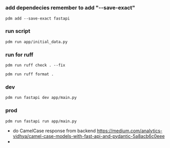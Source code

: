 # 

### add dependecies remember to add "--save-exact"
`pdm add --save-exact fastapi`


### run script
`pdm run app/initial_data.py`


### run for ruff

`pdm run ruff check . --fix`

`pdm run ruff format . `

### dev

`pdm run fastapi dev app/main.py`

### prod

`pdm run fastapi run app/main.py`


* do CamelCase response from backend https://medium.com/analytics-vidhya/camel-case-models-with-fast-api-and-pydantic-5a8acb6c0eee
* 
